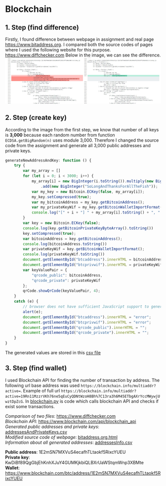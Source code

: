# Blockchain

## 1. Step (find difference)
Firstly, I found difference between webpage in assignment and real page https://www.bitaddress.org. 
I compared both the source codes of pages where I used the following website for this purpose. https://www.diffchecker.com
Below in the image, we can see the difference.
![comparison of two html pages](comparison%20of%20two%20html%20pages.jpg)

## 2. Step (create key)  
According to the image from the first step, we know that number of all keys is **3,000** because each random number from function ```ECDSA.getBigRandom(n)``` uses module 3,000.
Therefore I changed the source code from the assignment and generate all 3,000 public addresses and private keys.
```javascript
generateNewAddressAndKey: function () {
    try {
        var my_array = []
		for (let i = 0; i < 3000; i++) {
		    my_array[i] = new BigInteger(i.toString()).multiply(new BigInteger("424242424242424244242424244242424242424"))
				.add(new BigInteger("SoLongAndThanksForAllTheFish"));
		    var my_key = new Bitcoin.ECKey(false, my_array[i]);
		    my_key.setCompressed(true);
		    var my_bitcoinAddress = my_key.getBitcoinAddress();
		    var my_privateKeyWif = my_key.getBitcoinWalletImportFormat();
		    console.log("[" + i + "] " + my_array[i].toString() + ", " + my_bitcoinAddress + ", " + my_privateKeyWif);
	    }
		var key = new Bitcoin.ECKey(false);
		console.log(key.getBitcoinPrivateKeyByteArray().toString())
		key.setCompressed(true);
		var bitcoinAddress = key.getBitcoinAddress();
		console.log(bitcoinAddress.toString())
		var privateKeyWif = key.getBitcoinWalletImportFormat();
		console.log(privateKeyWif.toString())
		document.getElementById("btcaddress").innerHTML = bitcoinAddress;
		document.getElementById("btcprivwif").innerHTML = privateKeyWif;
		var keyValuePair = {
		    "qrcode_public": bitcoinAddress,
			"qrcode_private": privateKeyWif
		};
		qrCode.showQrCode(keyValuePair, 4);
	}
	catch (e) {
		// browser does not have sufficient JavaScript support to generate a bitcoin address
		alert(e);
		document.getElementById("btcaddress").innerHTML = "error";
		document.getElementById("btcprivwif").innerHTML = "error";
		document.getElementById("qrcode_public").innerHTML = "";
		document.getElementById("qrcode_private").innerHTML = "";
	}
}
```

The generated values are stored in this [csv file](addressesAndPrivateKeys.csv)

## 3. Step (find wallet)
I used Blockchain API for finding the number of transaction by address. The following url base address was used ```https://blockchain.info/multiaddr?active=```. 
Example of full url ```https://blockchain.info/multiaddr?active=19Rn11MzzrVKh76ne5qEuCyQDNtWzoH8Bh%7C13ra3h6M45ETbgAXrYccMWywjUwztDpZcG```. In [blockchain.py](blockchain.py) is code which calls blockchain API and checks if exist some transactions.

_Comparison of two files_: https://www.diffchecker.com  
_Blockchain API_: https://www.blockchain.com/api/blockchain_api  
_Generated public addresses and private keys_: [addressesAndPrivateKeys.csv](addressesAndPrivateKeys.csv)  
_Modified source code of webpage_: [bitaddress.org.html](bitaddress.org.html)  
_Information about all generated addresses_: [addressesInfo.csv](addressesInfo.csv)

**Public address**: 1E2mSN7MXVuS4ecafhTLtaokf5RixcYUEU  
**Private key**: KwDiBf89QgGbjEhKnhXJuY4GUMKjkbiQLBXrUaWStqmWnp3XBMte  
**Wallet**: https://www.blockchain.com/btc/address/1E2mSN7MXVuS4ecafhTLtaokf5RixcYUEU
